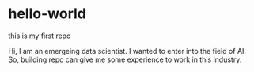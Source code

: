 # hello-world
this is my first repo

Hi, I am an emergeing data scientist.
I wanted to enter into the field of AI.
So, building repo can give me some experience to work in this industry.

